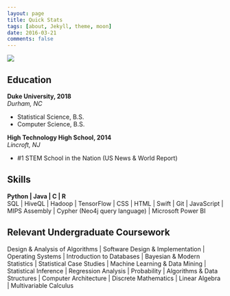 ```yaml
---
layout: page
title: Quick Stats
tags: [about, Jekyll, theme, moon]
date: 2016-03-21
comments: false
---
```

    
<!-- <center><a href="http://taylantatli.github.io/Moon"><b>Moon</b></a> is a minimal, one column jekyll theme.</center> -->

<!-- <img src="authorphoto.png" alt="AuthorPhoto" style="width: 150px;"/> -->
<a href="{{ site.url }}"><img src="{{ site.baseurl }}/assets/img/stat.png"></a>

## Education
**Duke University, 2018**  
*Durham, NC*
* Statistical Science, B.S.
* Computer Science, B.S.
<!-- * 3.7/4.0   -->

**High Technology High School, 2014**  
*Lincroft, NJ*
* #1 STEM School in the Nation (US News & World Report)
<!-- * 96.5/100 -->

## Skills  
**Python | Java | C | R**  
SQL | HiveQL | Hadoop | TensorFlow | CSS | HTML | Swift | Git | JavaScript | MIPS Assembly | Cypher (Neo4j query language) | Microsoft Power BI

## Relevant Undergraduate Coursework
Design & Analysis of Algorithms | Software Design & Implementation | Operating Systems | Introduction to Databases | Bayesian & Modern Statistics | Statistical Case Studies | Machine Learning & Data Mining | Statistical Inference | Regression Analysis | Probability | Algorithms & Data Structures | Computer Architecture | Discrete Mathematics | Linear Algebra | Multivariable Calculus

<!-- {% capture images %}
    skills/python.png skills/java.png skills/c.png skills/r.png
{% endcapture %}
{% include gallery images=images caption="Screenshots of Moon Theme" cols=4 %} -->

<!-- See a [live version of Moon](http://taylantatli.github.io/Moon) hosted on GitHub. -->
<!-- 
## Getting Started

To learn how to install and use this theme check out the [Setup Guide](http://taylantatli.me/Moon/moon-theme/) for more information.
      
[Install Moon](https://github.com/TaylanTatli/Moon){: .btn} -->
